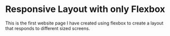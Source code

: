 # Responsive Layout with only Flexbox 

This is the first website page I have created using flexbox to create a layout that responds to different sized screens.
